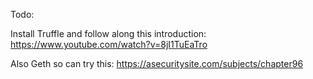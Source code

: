 Todo:

Install Truffle and follow along this introduction: https://www.youtube.com/watch?v=8jI1TuEaTro

Also Geth so can try this: https://asecuritysite.com/subjects/chapter96
